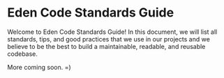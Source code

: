 # Eden Code Standards Guide

Welcome to Eden Code Standards Guide! In this document, we will list all
standards, tips, and good practices that we use in our projects and we
believe to be the best to build a maintainable, readable, and reusable
codebase.

More coming soon. =)